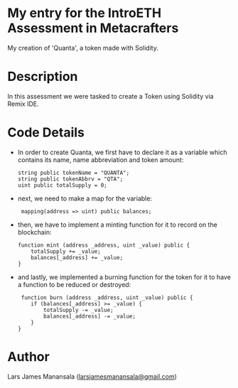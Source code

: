 # My entry for the IntroETH Assessment in Metacrafters
My creation of 'Quanta', a token made with Solidity.

# Description
In this assessment we were tasked to create a Token using Solidity via Remix IDE.

# Code Details
- In order to create Quanta, we first have to declare it as a variable which contains its name, name abbreviation and token amount:

      string public tokenName = "QUANTA";
      string public tokenAbbrv = "QTA";
      uint public totalSupply = 0;

- next, we need to make a map for the variable:

       mapping(address => uint) public balances;

- then, we have to implement a minting function for it to record on the blockchain:

      function mint (address _address, uint _value) public {
          totalSupply += _value;
          balances[_address] += _value;
      }

- and lastly, we implemented a burning function for the token for it to have a function to be reduced or destroyed:

       function burn (address _address, uint _value) public {
          if (balances[_address] >= _value) {
              totalSupply -= _value;
              balances[_address] -= _value;
          }
      }

# Author
Lars James Manansala (larsjamesmanansala@gmail.com)
